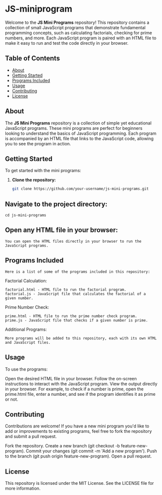 # JS-miniprogram



Welcome to the **JS Mini Programs** repository! This repository contains a collection of small JavaScript programs that demonstrate fundamental programming concepts, such as calculating factorials, checking for prime numbers, and more. Each JavaScript program is paired with an HTML file to make it easy to run and test the code directly in your browser.

## Table of Contents

- [About](#about)
- [Getting Started](#getting-started)
- [Programs Included](#programs-included)
- [Usage](#usage)
- [Contributing](#contributing)
- [License](#license)

## About

The **JS Mini Programs** repository is a collection of simple yet educational JavaScript programs. These mini programs are perfect for beginners looking to understand the basics of JavaScript programming. Each program is accompanied by an HTML file that links to the JavaScript code, allowing you to see the program in action.

## Getting Started

To get started with the mini programs:

1. **Clone the repository:**

   ```bash
   git clone https://github.com/your-username/js-mini-programs.git


## Navigate to the project directory:
    cd js-mini-programs

## Open any HTML file in your browser:
    You can open the HTML files directly in your browser to run the JavaScript programs.

## Programs Included
    Here is a list of some of the programs included in this repository:

  Factorial Calculation:

    factorial.html - HTML file to run the factorial program.
    factorial.js - JavaScript file that calculates the factorial of a given number.

  Prime Number Check:

    prime.html - HTML file to run the prime number check program.
    prime.js - JavaScript file that checks if a given number is prime.
  Additional Programs:

    More programs will be added to this repository, each with its own HTML and JavaScript files.
## Usage
  To use the programs:

  Open the desired HTML file in your browser.
  Follow the on-screen instructions to interact with the JavaScript program.
  View the output directly in your browser.
  For example, to check if a number is prime, open the prime.html file, enter a number, and see if the program identifies it as prime or not.

## Contributing
  Contributions are welcome! If you have a new mini program you'd like to add or improvements to existing programs, feel free to fork the repository and submit a pull request.

  Fork the repository.
    Create a new branch (git checkout -b feature-new-program).
    Commit your changes (git commit -m 'Add a new program').
    Push to the branch (git push origin feature-new-program).
    Open a pull request.

## License
  This repository is licensed under the MIT License. See the LICENSE file for more information.
